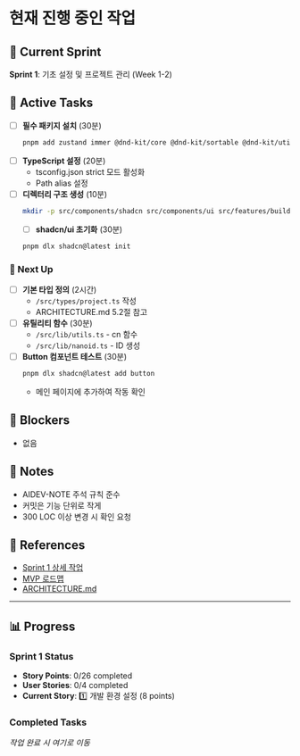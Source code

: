 # 현재 진행 중인 작업

## 🎯 Current Sprint
**Sprint 1**: 기초 설정 및 프로젝트 관리 (Week 1-2)

## 🏃 Active Tasks
- [ ] **필수 패키지 설치** (30분)
  ```bash
  pnpm add zustand immer @dnd-kit/core @dnd-kit/sortable @dnd-kit/utilities zod lucide-react nanoid clsx tailwind-merge
  ```
- [ ] **TypeScript 설정** (20분)
  - tsconfig.json strict 모드 활성화
  - Path alias 설정
- [ ] **디렉터리 구조 생성** (10분)
  ```bash
  mkdir -p src/components/shadcn src/components/ui src/features/builder src/features/projects src/adapters/shadcn src/store src/lib src/types src/hooks
  ```
  - [ ] **shadcn/ui 초기화** (30분)
  ```bash
  pnpm dlx shadcn@latest init
  ```

### 🔨 Next Up
- [ ] **기본 타입 정의** (2시간)
  - `/src/types/project.ts` 작성
  - ARCHITECTURE.md 5.2절 참고
- [ ] **유틸리티 함수** (30분)
  - `/src/lib/utils.ts` - cn 함수
  - `/src/lib/nanoid.ts` - ID 생성
- [ ] **Button 컴포넌트 테스트** (30분)
  ```bash
  pnpm dlx shadcn@latest add button
  ```
  - 메인 페이지에 추가하여 작동 확인

## 🚧 Blockers
- 없음

## 📝 Notes
- AIDEV-NOTE 주석 규칙 준수
- 커밋은 기능 단위로 작게
- 300 LOC 이상 변경 시 확인 요청

## 🔗 References
- [Sprint 1 상세 작업](../sprint-1/README.md)
- [MVP 로드맵](../MVP_ROADMAP.md)
- [ARCHITECTURE.md](../../ARCHITECTURE.md#5-빌더-데이터-구조)

---

## 📊 Progress

### Sprint 1 Status
- **Story Points**: 0/26 completed
- **User Stories**: 0/4 completed
- **Current Story**: 1️⃣ 개발 환경 설정 (8 points)

### Completed Tasks
_작업 완료 시 여기로 이동_ 